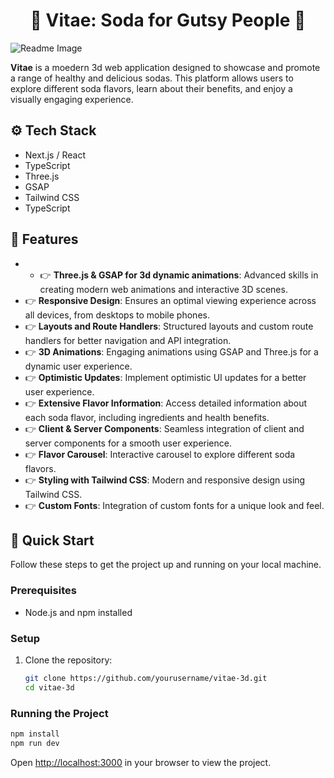 <h1 align="center">🍹 Vitae: Soda for Gutsy People 🍹</h1>

![Readme Image](/public/readme-image.png)

**Vitae** is a moedern 3d web application designed to showcase and promote a range of healthy and delicious sodas. This platform allows users to explore different soda flavors, learn about their benefits, and enjoy a visually engaging experience.

## ⚙️ Tech Stack
- Next.js / React
- TypeScript
- Three.js
- GSAP
- Tailwind CSS
- TypeScript


## 🔋 Features

- - 👉 **Three.js & GSAP for 3d dynamic animations**: Advanced skills in creating modern web animations and interactive 3D scenes.
- 👉 **Responsive Design**: Ensures an optimal viewing experience across all devices, from desktops to mobile phones.
- 👉 **Layouts and Route Handlers**: Structured layouts and custom route handlers for better navigation and API integration.
- 👉 **3D Animations**: Engaging animations using GSAP and Three.js for a dynamic user experience.
- 👉 **Optimistic Updates**: Implement optimistic UI updates for a better user experience.
- 👉 **Extensive Flavor Information**: Access detailed information about each soda flavor, including ingredients and health benefits.
- 👉 **Client & Server Components**: Seamless integration of client and server components for a smooth user experience.
- 👉 **Flavor Carousel**: Interactive carousel to explore different soda flavors.
- 👉 **Styling with Tailwind CSS**: Modern and responsive design using Tailwind CSS.
- 👉 **Custom Fonts**: Integration of custom fonts for a unique look and feel.

## 🤸 Quick Start
Follow these steps to get the project up and running on your local machine.

### Prerequisites
- Node.js and npm installed

### Setup
1. Clone the repository:
   ```bash
   git clone https://github.com/yourusername/vitae-3d.git
   cd vitae-3d
   ```

### Running the Project
```bash
npm install
npm run dev
```

Open [http://localhost:3000](http://localhost:3000) in your browser to view the project.
